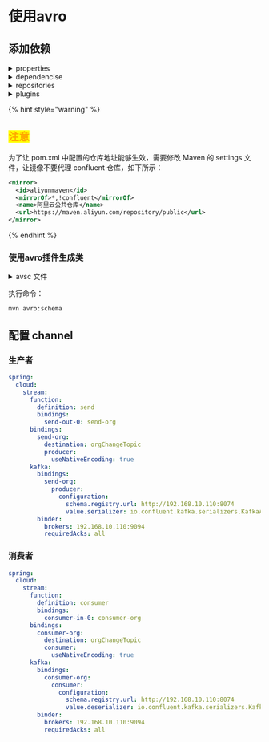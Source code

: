 # 使用avro

## 添加依赖

<details>

<summary>properties</summary>

```xml
<confluent.version>5.2.0</confluent.version>
<avro.version>1.11.3</avro.version>
```

</details>

<details>

<summary>dependencise</summary>

<pre class="language-xml"><code class="lang-xml"><strong>&#x3C;dependency>
</strong>    &#x3C;groupId>org.apache.avro&#x3C;/groupId>
    &#x3C;artifactId>avro&#x3C;/artifactId>
    &#x3C;version>${avro.version}&#x3C;/version>
&#x3C;/dependency>
&#x3C;dependency>
    &#x3C;groupId>io.confluent&#x3C;/groupId>
    &#x3C;artifactId>kafka-streams-avro-serde&#x3C;/artifactId>
    &#x3C;version>${confluent.version}&#x3C;/version>
&#x3C;/dependency>
&#x3C;dependency>
    &#x3C;groupId>io.confluent&#x3C;/groupId>
    &#x3C;artifactId>kafka-avro-serializer&#x3C;/artifactId>
    &#x3C;version>${confluent.version}&#x3C;/version>
    &#x3C;exclusions>
        &#x3C;exclusion>
            &#x3C;groupId>org.slf4j&#x3C;/groupId>
            &#x3C;artifactId>slf4j-api&#x3C;/artifactId>
        &#x3C;/exclusion>
        &#x3C;exclusion>
            &#x3C;groupId>org.slf4j&#x3C;/groupId>
            &#x3C;artifactId>slf4j-log4j12&#x3C;/artifactId>
        &#x3C;/exclusion>
    &#x3C;/exclusions>
&#x3C;/dependency>
</code></pre>

</details>

<details>

<summary>repositories</summary>

```xml
<repository>
    <id>confluent</id>
    <url>https://packages.confluent.io/maven/</url>
</repository>
```

</details>

<details>

<summary>plugins</summary>

```
<plugin>
    <groupId>org.apache.avro</groupId>
    <artifactId>avro-maven-plugin</artifactId>
    <version>${avro.version}</version>
    <configuration>
        <sourceDirectory>src/main/resources/avro</sourceDirectory>
        <outputDirectory>src/main/java</outputDirectory>
    </configuration>
    <executions>
        <execution>
            <phase>generate-sources</phase>
            <goals>
                <goal>schema</goal>
                <goal>protocol</goal>
                <goal>idl-protocol</goal>
            </goals>
        </execution>
    </executions>
</plugin>
```

</details>

{% hint style="warning" %}
## <mark style="color:orange;">注意</mark>

为了让 pom.xml 中配置的仓库地址能够生效，需要修改 Maven 的 settings 文件，让镜像不要代理 confluent 仓库，如下所示：

```xml
<mirror>
  <id>aliyunmaven</id>
  <mirrorOf>*,!confluent</mirrorOf>
  <name>阿里云公共仓库</name>
  <url>https://maven.aliyun.com/repository/public</url>
</mirror>
```
{% endhint %}

### 使用avro插件生成类

<details>

<summary>avsc 文件</summary>

```json
{
  "namespace": "com.study.organization.model",
  "type": "record",
  "name": "OrganizationChangeModel",
  "fields": [
    {
      "name": "typeName",
      "type": "string"
    },
    {
      "name": "action",
      "type": "string"
    },
    {
      "name": "organizationId",
      "type": "string"
    },
    {
      "name": "correlationId",
      "type": ["null", "string"],
      "default": null
    }
  ]
}
```

</details>

执行命令：

```properties
mvn avro:schema
```

## 配置 channel

### 生产者

```yaml
spring:
  cloud:
    stream:
      function:
        definition: send
        bindings:
          send-out-0: send-org
      bindings:
        send-org:
          destination: orgChangeTopic
          producer:
            useNativeEncoding: true
      kafka:
        bindings:
          send-org:
            producer:
              configuration:
                schema.registry.url: http://192.168.10.110:8074
                value.serializer: io.confluent.kafka.serializers.KafkaAvroSerializer
        binder:
          brokers: 192.168.10.110:9094
          requiredAcks: all
```

### 消费者

```yaml
spring:
  cloud:
    stream:
      function:
        definition: consumer
        bindings:
          consumer-in-0: consumer-org
      bindings:
        consumer-org:
          destination: orgChangeTopic
          consumer:
            useNativeEncoding: true
      kafka:
        bindings:
          consumer-org:
            consumer:
              configuration:
                schema.registry.url: http://192.168.10.110:8074
                value.deserializer: io.confluent.kafka.serializers.KafkaAvroDeserializer
        binder:
          brokers: 192.168.10.110:9094
          requiredAcks: all
```
